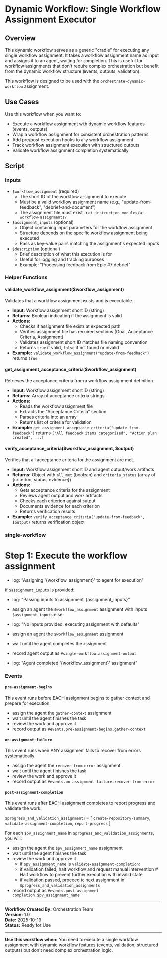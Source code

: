 # Dynamic Workflow: Single Workflow Assignment Executor

## Overview

This dynamic workflow serves as a generic "cradle" for executing any single workflow assignment. It takes a workflow assignment name as input and assigns it to an agent, waiting for completion. This is useful for workflow assignments that don't require complex orchestration but benefit from the dynamic workflow structure (events, outputs, validation).

This workflow is designed to be used with the `orchestrate-dynamic-workflow` assignment.

## Use Cases

Use this workflow when you want to:
- Execute a workflow assignment with dynamic workflow features (events, outputs)
- Wrap a workflow assignment for consistent orchestration patterns
- Add pre/post execution hooks to any workflow assignment
- Track workflow assignment execution with structured outputs
- Validate workflow assignment completion systematically

## Script

### Inputs

- `$workflow_assignment` (required)
  - The short ID of the workflow assignment to execute
  - Must be a valid workflow assignment name (e.g., "update-from-feedback", "debrief-and-document")
  - The assignment file must exist in `ai_instruction_modules/ai-workflow-assignments/`
- `$assignment_inputs` (optional)
  - Object containing input parameters for the workflow assignment
  - Structure depends on the specific workflow assignment being executed
  - Pass as key-value pairs matching the assignment's expected inputs
- `$description` (optional)
  - Brief description of what this execution is for
  - Useful for logging and tracking purposes
  - Example: "Processing feedback from Epic #7 debrief"

### Helper Functions

#### validate_workflow_assignment($workflow_assignment)
Validates that a workflow assignment exists and is executable.
- **Input:** Workflow assignment short ID (string)
- **Returns:** Boolean indicating if the assignment is valid
- **Actions:**
  - Checks if assignment file exists at expected path
  - Verifies assignment file has required sections (Goal, Acceptance Criteria, Assignment)
  - Validates assignment short ID matches file naming convention
  - Returns `true` if valid, `false` if not found or invalid
- **Example:** `validate_workflow_assignment("update-from-feedback")` returns `true`

#### get_assignment_acceptance_criteria($workflow_assignment)
Retrieves the acceptance criteria from a workflow assignment definition.
- **Input:** Workflow assignment short ID (string)
- **Returns:** Array of acceptance criteria strings
- **Actions:**
  - Reads the workflow assignment file
  - Extracts the "Acceptance Criteria" section
  - Parses criteria into an array
  - Returns list of criteria for validation
- **Example:** `get_assignment_acceptance_criteria("update-from-feedback")` returns `["All feedback items categorized", "Action plan created", ...]`

#### verify_acceptance_criteria($workflow_assignment, $output)
Verifies that all acceptance criteria for the assignment are met.
- **Input:** Workflow assignment short ID and agent output/work artifacts
- **Returns:** Object with `all_met` (boolean) and `criteria_status` (array of {criterion, status, evidence})
- **Actions:**
  - Gets acceptance criteria for the assignment
  - Reviews agent output and work artifacts
  - Checks each criterion against output
  - Documents evidence for each criterion
  - Returns verification results
- **Example:** `verify_acceptance_criteria("update-from-feedback", $output)` returns verification object

### single-workflow

# Step 1: Execute the workflow assignment
- log: "Assigning '{workflow_assignment}' to agent for execution"

if `$assignment_inputs` is provided:
   - log: "Passing inputs to assignment: {assignment_inputs}"
   - assign an agent the `$workflow_assignment` assignment with inputs `$assignment_inputs`
else:
   - log: "No inputs provided, executing assignment with defaults"
   - assign an agent the `$workflow_assignment` assignment

- wait until the agent completes the assignment
- record agent output as `#single-workflow.assignment-output`
- log: "Agent completed '{workflow_assignment}' assignment"

### Events

#### `pre-assignment-begins`

This event runs before EACH assignment begins to gather context and prepare for execution.

- assign the agent the `gather-context` assignment
- wait until the agent finishes the task
- review the work and approve it
- record output as `#events.pre-assignment-begins.gather-context`

#### `on-assignment-failure`

This event runs when ANY assignment fails to recover from errors systematically.

- assign the agent the `recover-from-error` assignment
- wait until the agent finishes the task
- review the work and approve it
- record output as `#events.on-assignment-failure.recover-from-error`

#### `post-assignment-completion`

This event runs after EACH assignment completes to report progress and validate the work.

`$progress_and_validation_assignments` = [
                     `create-repository-summary`,     
                     `validate-assignment-completion`,
                     `report-progress`
                 ]

For each `$pv_assignment_name` in `$progress_and_validation_assignments`, you will:
   - assign the agent the `$pv_assignment_name` assignment
   - wait until the agent finishes the task
   - review the work and approve it
     - if `$pv_assignment_name` is `validate-assignment-completion`:
     - if validation failed, halt workflow and request manual intervention # Halt workflow to prevent further execution with invalid state
     - if validation passed, proceed to next assignment in `$progress_and_validation_assignments`
   - record output as `#events.post-assignment-completion.$pv_assignment_name`

---

**Workflow Created By:** Orchestration Team  
**Version:** 1.0  
**Date:** 2025-10-19  
**Status:** Ready for Use

---

**Use this workflow when:** You need to execute a single workflow assignment with dynamic workflow features (events, validation, structured outputs) but don't need complex orchestration logic.
